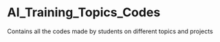 # AI_Training_Topics_Codes
Contains all the codes made by students on different topics and projects
